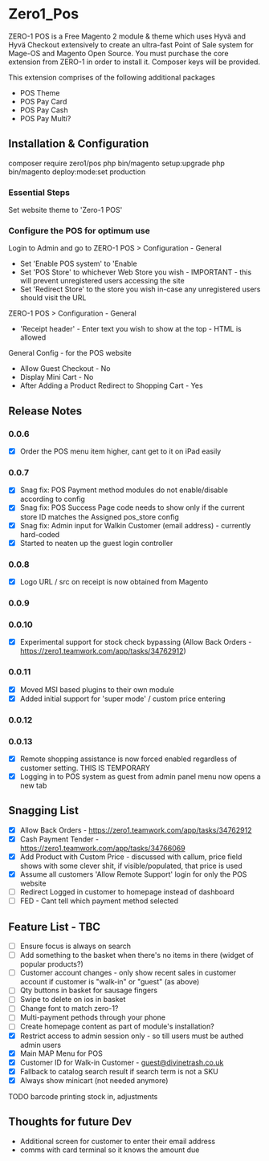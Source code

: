 # Zero1_Pos

ZERO-1 POS is a Free Magento 2 module & theme which uses Hyvä and Hyvä Checkout extensively to create an ultra-fast Point of Sale system for Mage-OS and Magento Open Source. You must purchase the core extension from ZERO-1 in order to install it. Composer keys will be provided.

This extension comprises of the following additional packages

 - POS Theme
 - POS Pay Card
 - POS Pay Cash
 - POS Pay Multi?


## Installation & Configuration

composer require zero1/pos
php bin/magento setup:upgrade
php bin/magento deploy:mode:set production

### Essential Steps
Set website theme to 'Zero-1 POS'

### Configure the POS for optimum use
Login to Admin and go to 
ZERO-1 POS > Configuration - General
 - Set 'Enable POS system' to 'Enable
 - Set 'POS Store' to whichever Web Store you wish - IMPORTANT - this will prevent unregistered users accessing the site
 - Set 'Redirect Store' to the store you wish in-case any unregistered users should visit the URL

ZERO-1 POS > Configuration - General
 - 'Receipt header' - Enter text you wish to show at the top - HTML is allowed

General Config - for the POS website
 - Allow Guest Checkout	 - No
 - Display Mini Cart - No
 - After Adding a Product Redirect to Shopping Cart	- Yes

## Release Notes
### 0.0.6
 - [x] Order the POS menu item higher, cant get to it on iPad easily

### 0.0.7
 - [x] Snag fix: POS Payment method modules do not enable/disable according to config
 - [x] Snag fix: POS Success Page code needs to show only if the current store ID matches the Assigned pos_store config
 - [x] Snag fix: Admin input for Walkin Customer (email address) - currently hard-coded
 - [x] Started to neaten up the guest login controller

### 0.0.8
 - [x] Logo URL / src on receipt is now obtained from Magento

### 0.0.9

### 0.0.10
 - [x] Experimental support for stock check bypassing (Allow Back Orders - https://zero1.teamwork.com/app/tasks/34762912)

### 0.0.11
 - [x] Moved MSI based plugins to their own module
 - [x] Added initial support for 'super mode' / custom price entering

### 0.0.12

### 0.0.13
 - [x] Remote shopping assistance is now forced enabled regardless of customer setting. THIS IS TEMPORARY
 - [x] Logging in to POS system as guest from admin panel menu now opens a new tab
 
## Snagging List
 - [x] Allow Back Orders - https://zero1.teamwork.com/app/tasks/34762912
 - [x] Cash Payment Tender - https://zero1.teamwork.com/app/tasks/34766069
 - [x] Add Product with Custom Price - discussed with callum, price field shows with some clever shit, if visible/populated, that price is used
 - [x] Assume all customers  'Allow Remote Support' login for only the POS website
 - [ ] Redirect Logged in customer to homepage instead of dashboard
 - [ ] FED - Cant tell which payment method selected

## Feature List - TBC
 - [ ] Ensure focus is always on search
 - [ ] Add something to the basket when there's no items in there (widget of popular products?)
 - [ ] Customer account changes - only show recent sales in customer account if customer is "walk-in" or "guest" (as above)
 - [ ] Qty buttons in basket for sausage fingers
 - [ ] Swipe to delete on ios in basket
 - [ ] Change font to match zero-1?
 - [ ] Multi-payment pethods through your phone
 - [ ] Create homepage content as part of module's installation?
 - [x] Restrict access to admin session only - so till users must be authed admin users
 - [x] Main MAP Menu for POS
 - [x] Customer ID for Walk-in Customer - guest@divinetrash.co.uk
 - [x] Fallback to catalog search result if search term is not a SKU
 - [x] Always show minicart (not needed anymore)

TODO
barcode printing
stock in, adjustments


## Thoughts for future Dev
 - Additional screen for customer to enter their email address
 - comms with card terminal so it knows the amount due

